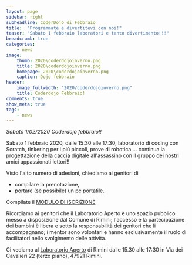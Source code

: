 ```yaml
---
layout: page
sidebar: right
subheadline: CoderDojo di Febbraio
title:  "Programmate e divertitevi con noi!"
teaser: "Sabato 1 febbraio laboratori e tanto divertimento!!!"
breadcrumb: true
categories:
    - news
image:
    thumb: 2020\coderdojoinverno.png
    title: 2020\coderdojoinverno.png
    homepage: 2020\coderdojoinverno.png
    caption: Dojo febbraio
header:
    image_fullwidth: "2020/coderdojoinverno.png"
    title: Coderdojo Febbraio!
comments: true
show_meta: true
tags:
    - news
---
```


*Sabato 1/02/2020 Coderdojo febbraio!!*

Sabato 1 febbraio 2020, dalle 15:30 alle 17:30, laboratorio di coding con Scratch, tinkering per i più piccoli, prove di robotica ... continua la progettazione della caccia digitale all'assassino con il gruppo dei nostri amici appassionati lettori!!

Visto l'alto numero di adesioni, chiediamo ai genitori di
- compilare la prenotazione,
- portare (se possibile) un pc portatile.

Compilate il [MODULO DI ISCRIZIONE](https://docs.google.com/forms/d/e/1FAIpQLScvL0rhDBC0kMIZs4j4nqhfBcG8UIU3f8DlRJiqYroMYcHNwg/viewform?usp=sf_link)

Ricordiamo ai genitori che il Laboratorio Aperto è uno spazio pubblico messo a disposizione dal Comune di Rimini; l'accesso e la partecipazione dei bambini è libera e sotto la responsabilità dei genitori che li accompagnano; i mentor sono volontari e hanno esclusivamente il ruolo di facilitatori nello svolgimento delle attività.

Ci vediamo al [Laboratorio Aperto](http://laboratorioaperto.comune.rimini.it) di Rimini
dalle 15.30 alle 17:30
in Via dei Cavalieri 22 (terzo piano),
47921 Rimini.
